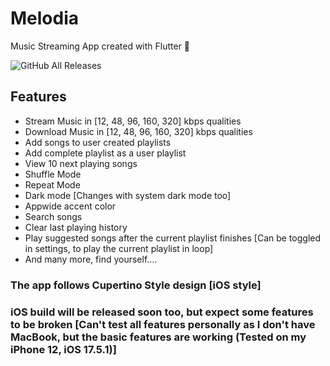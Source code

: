 # Melodia

Music Streaming App created with Flutter 💙

![GitHub All Releases](https://img.shields.io/github/downloads/iamthetwodigiter/melodia/total?label=Downloads&logo=GitHub)

## Features

- Stream Music in [12, 48, 96, 160, 320] kbps qualities
- Download Music in [12, 48, 96, 160, 320] kbps qualities
- Add songs to user created playlists
- Add complete playlist as a user playlist
- View 10 next playing songs
- Shuffle Mode
- Repeat Mode
- Dark mode [Changes with system dark mode too]
- Appwide accent color
- Search songs
- Clear last playing history
- Play suggested songs after the current playlist finishes [Can be toggled in settings, to play the current playlist in loop]
- And many more, find yourself....

### The app follows Cupertino Style design [iOS style]

### iOS build will be released soon too, but expect some features to be broken [Can't test all features personally as I don't have MacBook, but the basic features are working (Tested on my iPhone 12, iOS 17.5.1)]
